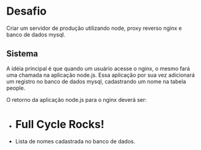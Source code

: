 <!-- DEV:      Jonas Borges L Moraes  -->
<!-- Email:    jonasleo92@yahoo.com.br -->
# Desafio

Criar um servidor de produção utilizando node, proxy reverso nginx e banco de dados mysql.

## Sistema

A idéia principal é que quando um usuário acesse o nginx, o mesmo fará uma chamada na aplicação node.js. Essa aplicação por sua vez adicionará um registro no banco de dados mysql, cadastrando um nome na tabela people.

O retorno da aplicação node.js para o nginx deverá ser:
- <h1>Full Cycle Rocks!</h1>
- Lista de nomes cadastrada no banco de dados.